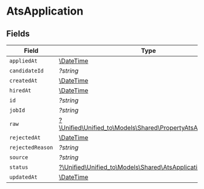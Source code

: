 # AtsApplication


## Fields

| Field                                                                                                            | Type                                                                                                             | Required                                                                                                         | Description                                                                                                      |
| ---------------------------------------------------------------------------------------------------------------- | ---------------------------------------------------------------------------------------------------------------- | ---------------------------------------------------------------------------------------------------------------- | ---------------------------------------------------------------------------------------------------------------- |
| `appliedAt`                                                                                                      | [\DateTime](https://www.php.net/manual/en/class.datetime.php)                                                    | :heavy_minus_sign:                                                                                               | N/A                                                                                                              |
| `candidateId`                                                                                                    | *?string*                                                                                                        | :heavy_minus_sign:                                                                                               | N/A                                                                                                              |
| `createdAt`                                                                                                      | [\DateTime](https://www.php.net/manual/en/class.datetime.php)                                                    | :heavy_minus_sign:                                                                                               | N/A                                                                                                              |
| `hiredAt`                                                                                                        | [\DateTime](https://www.php.net/manual/en/class.datetime.php)                                                    | :heavy_minus_sign:                                                                                               | N/A                                                                                                              |
| `id`                                                                                                             | *?string*                                                                                                        | :heavy_minus_sign:                                                                                               | N/A                                                                                                              |
| `jobId`                                                                                                          | *?string*                                                                                                        | :heavy_minus_sign:                                                                                               | N/A                                                                                                              |
| `raw`                                                                                                            | [?\Unified\Unified_to\Models\Shared\PropertyAtsApplicationRaw](../../Models/Shared/PropertyAtsApplicationRaw.md) | :heavy_minus_sign:                                                                                               | N/A                                                                                                              |
| `rejectedAt`                                                                                                     | [\DateTime](https://www.php.net/manual/en/class.datetime.php)                                                    | :heavy_minus_sign:                                                                                               | N/A                                                                                                              |
| `rejectedReason`                                                                                                 | *?string*                                                                                                        | :heavy_minus_sign:                                                                                               | N/A                                                                                                              |
| `source`                                                                                                         | *?string*                                                                                                        | :heavy_minus_sign:                                                                                               | N/A                                                                                                              |
| `status`                                                                                                         | [?\Unified\Unified_to\Models\Shared\AtsApplicationStatus](../../Models/Shared/AtsApplicationStatus.md)           | :heavy_minus_sign:                                                                                               | N/A                                                                                                              |
| `updatedAt`                                                                                                      | [\DateTime](https://www.php.net/manual/en/class.datetime.php)                                                    | :heavy_minus_sign:                                                                                               | N/A                                                                                                              |